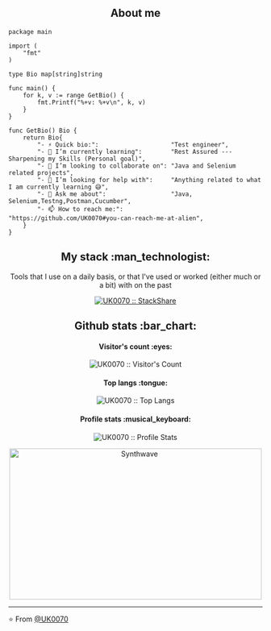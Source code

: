 

<h2 align="center">About me</h2>

```golang
package main

import (
	"fmt"
)

type Bio map[string]string

func main() {
	for k, v := range GetBio() {
		fmt.Printf("%+v: %+v\n", k, v)
	}
}

func GetBio() Bio {
	return Bio{
		"- ⚡ Quick bio:":                    "Test engineer",
		"- 🌱 I’m currently learning":        "Rest Assured --- Sharpening my Skills (Personal goal)",
		"- 👯 I’m looking to collaborate on": "Java and Selenium related projects",
		"- 🤔 I’m looking for help with":     "Anything related to what I am currently learning 😅",
		"- 💬 Ask me about":                  "Java, Selenium,Testng,Postman,Cucumber",
		"- 📫 How to reach me:":              "https://github.com/UK0070#you-can-reach-me-at-alien",
	}
}
```


 
<h2 align="center">My stack :man_technologist:</h2>

<p align="center">Tools that I use on a daily basis, or that I've used or worked (either much or a bit) with on the past</p>
<p align="center">
  <a href="https://stackshare.io/UK0070/my-personal-stack">
    <img src="http://img.shields.io/badge/tech-stack-0690fa.svg?style=flat" alt="UK0070 :: StackShare" />
  </a>
</p>

<h2 align="center">Github stats :bar_chart:</h2>

<h4 align="center">Visitor's count :eyes:</h4>

<p align="center"><img src="https://profile-counter.glitch.me/{UK0070}/count.svg" alt="UK0070 :: Visitor's Count" /></p>

<h4 align="center">Top langs :tongue:</h4>

<p align="center"><img src="https://github-readme-stats.vercel.app/api/top-langs/?username=UK0070&langs_count=10&theme=tokyonight&layout=compact" alt="UK0070 :: Top Langs" /></p>

<h4 align="center">Profile stats :musical_keyboard:</h4>

<p align="center"><img src="https://github-readme-stats.vercel.app/api?username=UK0070&show_icons=true&theme=synthwave" alt="UK0070 :: Profile Stats" /></p>

<p align="center"><img src="https://thumbs.gfycat.com/GoodnaturedFondGaur-size_restricted.gif" alt="Synthwave" height="300" width="500"></p>


---

⭐️ From [@UK0070](https://github.com/UK0070)
